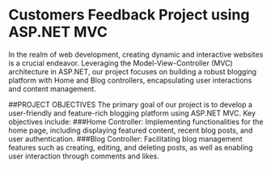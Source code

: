 # Customers Feedback Project using ASP.NET MVC

In the realm of web development, creating dynamic and interactive websites is a crucial endeavor. Leveraging the Model-View-Controller (MVC) architecture in ASP.NET, our project focuses on building a robust blogging platform with Home and Blog controllers, encapsulating user interactions and content management.

##PROJECT OBJECTIVES
The primary goal of our project is to develop a user-friendly and feature-rich blogging platform using ASP.NET MVC. Key objectives include:
###Home Controller: Implementing functionalities for the home page, including displaying featured content, recent blog posts, and user authentication.
###Blog Controller: Facilitating blog management features such as creating, editing, and deleting posts, as well as enabling user interaction through comments and likes.
